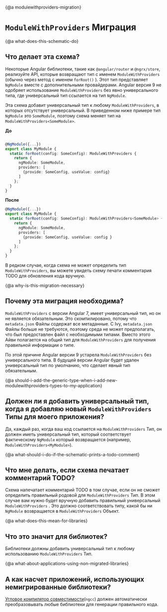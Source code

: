 {@a modulewithproviders-migration}
# `ModuleWithProviders` Миграция

{@a what-does-this-schematic-do}
## Что делает эта схема?


Некоторые Angular библиотеки, такие как `@angular/router` и `@ngrx/store`, реализуйте API, которые возвращают тип с именем `ModuleWithProviders` (обычно через метод с именем `forRoot()` ).
Этот тип представляет `NgModule` вместе с дополнительными провайдерами.
Angular версия 9 не одобряет использование `ModuleWithProviders` без явно универсального типа, где универсальный тип ссылается на тип `NgModule`.

Эта схема добавит универсальный тип к любому `ModuleWithProviders`, в которых отсутствует универсальный.
В приведенном ниже примере тип `NgModule` это `SomeModule`, поэтому схема меняет тип на `ModuleWithProviders<SomeModule>`.


**До**
```ts

@NgModule({...})
export class MyModule {
  static forRoot(config: SomeConfig): ModuleWithProviders {
    return {
      ngModule: SomeModule,
      providers: [
        {provide: SomeConfig, useValue: config}
      ]
    };
  }
}

```

**После**

```ts
@NgModule({...})
export class MyModule {
  static forRoot(config: SomeConfig): ModuleWithProviders<SomeModule> {
    return {
      ngModule: SomeModule,
      providers: [
        {provide: SomeConfig, useValue: config }
      ]
    };
  }
}
```

В редком случае, когда схема не может определить тип `ModuleWithProviders`, вы можете увидеть схему печати комментария TODO для обновления кода вручную.


{@a why-is-this-migration-necessary}
## Почему эта миграция необходима?

 `ModuleWithProviders` с версии Angular 7, имеет универсальный тип, но он не является обязательным.
Это скомпилировано, потому что `metadata.json` Файлы содержат все метаданные.
С Ivy, `metadata.json` Файлы больше не требуются, поэтому среда не может предполагать, что был предоставлен файл с необходимыми типами.
Вместо этого Айви полагается на общий тип для `ModuleWithProviders` для получения правильной информации о типе.

По этой причине Angular версии 9 устарела `ModuleWithProviders` без универсального типа.
В будущей версии Angular будет удален универсальный тип по умолчанию, что сделает явный тип обязательным.

{@a should-i-add-the-generic-type-when-i-add-new-modulewithproviders-types-to-my-application}
## Должен ли я добавить универсальный тип, когда я добавляю новый `ModuleWithProviders` Типы для моего приложения?

Да, каждый раз, когда ваш код ссылается на `ModuleWithProviders` Тип, он должен иметь универсальный тип, который соответствует фактическому `NgModule` который возвращается (например, `ModuleWithProviders<MyModule>`).


{@a what-should-i-do-if-the-schematic-prints-a-todo-comment}
## Что мне делать, если схема печатает комментарий TODO?

Схема напечатает комментарий TODO в том случае, если он не сможет определить правильный родовой для `ModuleWithProviders` Тип.
В этом случае вам нужно будет вручную добавить правильный универсальный `ModuleWithProviders` . Это должно соответствовать типу, какой бы ни `NgModule` возвращается в `ModuleWithProviders` Объект.

{@a what-does-this-mean-for-libraries}
## Что это значит для библиотек?

Библиотеки должны добавить универсальный тип к любому использованию `ModuleWithProviders` Тип.


{@a what-about-applications-using-non-migrated-libraries}
## А как насчет приложений, использующих немигрированные библиотеки?

[Угловое компилятор совместимости](guide/glossary#ngcc)(`ngcc`) должен автоматически преобразовывать любые библиотеки для генерации правильного кода.
